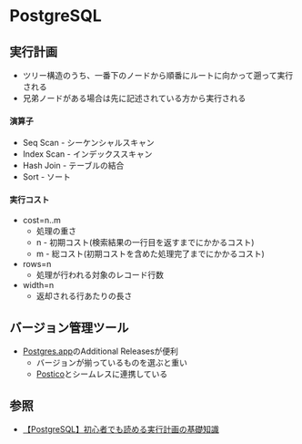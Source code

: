 # PostgreSQL
## 実行計画
- ツリー構造のうち、一番下のノードから順番にルートに向かって遡って実行される
- 兄弟ノードがある場合は先に記述されている方から実行される

#### 演算子
- Seq Scan - シーケンシャルスキャン
- Index Scan - インデックススキャン
- Hash Join - テーブルの結合
- Sort - ソート

#### 実行コスト
- cost=n..m
  - 処理の重さ
  - n - 初期コスト(検索結果の一行目を返すまでにかかるコスト)
  - m - 総コスト(初期コストを含めた処理完了までにかかるコスト)
- rows=n
  - 処理が行われる対象のレコード行数
- width=n
  - 返却される行あたりの長さ

## バージョン管理ツール
- [Postgres.app](https://postgresapp.com/)のAdditional Releasesが便利
  - バージョンが揃っているものを選ぶと重い
  - [Postico](https://eggerapps.at/postico/)とシームレスに連携している

## 参照
- [【PostgreSQL】初心者でも読める実行計画の基礎知識](https://tech-blog.rakus.co.jp/entry/20200612/postgreSQL)
